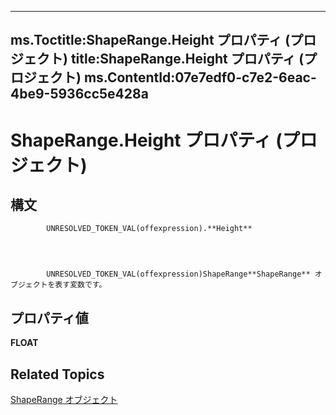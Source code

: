 
---
ms.Toctitle:ShapeRange.Height プロパティ (プロジェクト)
title:ShapeRange.Height プロパティ (プロジェクト)
ms.ContentId:07e7edf0-c7e2-6eac-4be9-5936cc5e428a
---
# ShapeRange.Height プロパティ (プロジェクト)





## 構文

            UNRESOLVED_TOKEN_VAL(offexpression).**Height**




            UNRESOLVED_TOKEN_VAL(offexpression)ShapeRange**ShapeRange** オブジェクトを表す変数です。



## プロパティ値
**FLOAT**



## Related Topics

[ShapeRange オブジェクト](315031aa-4b8c-424b-26e7-ce15897beb05.md)




